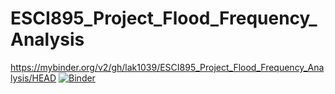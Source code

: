 # ESCI895_Project_Flood_Frequency_Analysis

https://mybinder.org/v2/gh/lak1039/ESCI895_Project_Flood_Frequency_Analysis/HEAD
[![Binder](https://mybinder.org/badge_logo.svg)](https://mybinder.org/v2/gh/lak1039/ESCI895_Project_Flood_Frequency_Analysis/HEAD)
